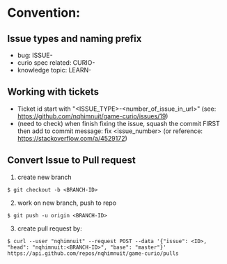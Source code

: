 # Convention:

## Issue types and naming prefix
- bug: ISSUE-
- curio spec related: CURIO-
- knowledge topic: LEARN-

## Working with tickets
- Ticket id start with "<ISSUE_TYPE>-<number_of_issue_in_url>" (see: https://github.com/nqhimnuit/game-curio/issues/19)
- (need to check) when finish fixing the issue, squash the commit FIRST then add to commit message: fix <issue_number> (or reference: https://stackoverflow.com/a/4529172)

## Convert Issue to Pull request
1. create new branch
```
$ git checkout -b <BRANCH-ID>
```

2. work on new branch, push to repo
```
$ git push -u origin <BRANCH-ID>
```

3. create pull request by:
```
$ curl --user "nqhimnuit" --request POST --data '{"issue": <ID>, "head": "nqhimnuit:<BRANCH-ID>", "base": "master"}' https://api.github.com/repos/nqhimnuit/game-curio/pulls
```
